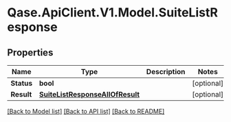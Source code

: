 # Qase.ApiClient.V1.Model.SuiteListResponse

## Properties

Name | Type | Description | Notes
------------ | ------------- | ------------- | -------------
**Status** | **bool** |  | [optional] 
**Result** | [**SuiteListResponseAllOfResult**](SuiteListResponseAllOfResult.md) |  | [optional] 

[[Back to Model list]](../../README.md#documentation-for-models) [[Back to API list]](../../README.md#documentation-for-api-endpoints) [[Back to README]](../../README.md)

